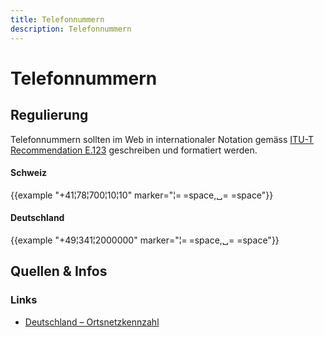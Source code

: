 ```yaml
---
title: Telefonnummern
description: Telefonnummern
---
```


# Telefonnummern

## Regulierung
Telefonnummern sollten im Web in internationaler Notation gemäss [ITU-T Recommendation E.123](https://www.itu.int/rec/T-REC-E.123-200102-I/en) geschreiben und formatiert werden.


<div class="example-big">

#### Schweiz

{{example "+41¦78¦700¦10¦10" marker="¦=&#x202F;=space,␣=​&nbsp;=space"}}


</div>


<div class="example-big">

#### Deutschland

{{example "+49¦341¦2000000" marker="¦=&#x202F;=space,␣=​&nbsp;=space"}}


</div>



## Quellen & Infos

<div class="box">

### Links
* [Deutschland – Ortsnetzkennzahl](https://de.wikipedia.org/wiki/Telefonvorwahl_(Deutschland))
</div>
